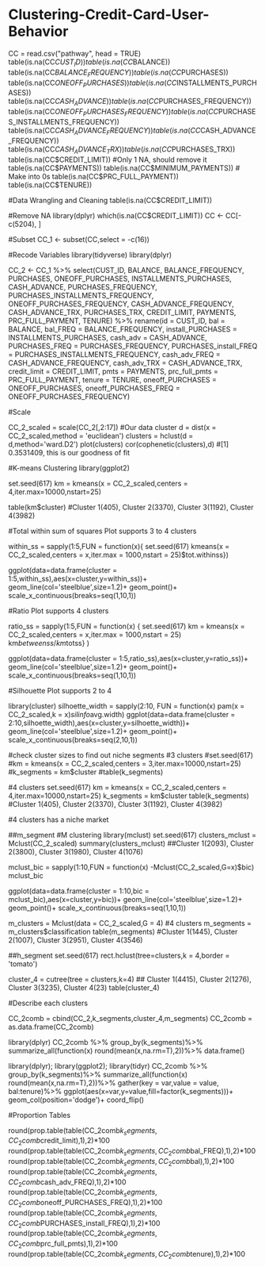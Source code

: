 # Clustering-Credit-Card-User-Behavior

CC = read.csv("pathway", head = TRUE)
table(is.na(CC$CUST_ID))
table(is.na(CC$BALANCE))
table(is.na(CC$BALANCE_FREQUENCY))
table(is.na(CC$PURCHASES))
table(is.na(CC$ONEOFF_PURCHASES))
table(is.na(CC$INSTALLMENTS_PURCHASES))
table(is.na(CC$CASH_ADVANCE))
table(is.na(CC$PURCHASES_FREQUENCY))
table(is.na(CC$ONEOFF_PURCHASES_FREQUENCY))
table(is.na(CC$PURCHASES_INSTALLMENTS_FREQUENCY))
table(is.na(CC$CASH_ADVANCE_FREQUENCY))
table(is.na(CC$CASH_ADVANCE_FREQUENCY))
table(is.na(CC$CASH_ADVANCE_TRX))
table(is.na(CC$PURCHASES_TRX))
table(is.na(CC$CREDIT_LIMIT)) #Only 1 NA, should remove it
table(is.na(CC$PAYMENTS))
table(is.na(CC$MINIMUM_PAYMENTS)) # Make into 0s
table(is.na(CC$PRC_FULL_PAYMENT))
table(is.na(CC$TENURE))

#Data Wrangling and Cleaning
table(is.na(CC$CREDIT_LIMIT))

#Remove NA
library(dplyr)
which(is.na(CC$CREDIT_LIMIT))
CC <- CC[-c(5204), ]

#Subset 
CC_1 <- subset(CC,select = -c(16))

#Recode Variables
library(tidyverse)
library(dplyr)

CC_2 <- CC_1 %>%
  select(CUST_ID, BALANCE, BALANCE_FREQUENCY, PURCHASES, ONEOFF_PURCHASES, INSTALLMENTS_PURCHASES, CASH_ADVANCE, PURCHASES_FREQUENCY, PURCHASES_INSTALLMENTS_FREQUENCY, ONEOFF_PURCHASES_FREQUENCY,
         CASH_ADVANCE_FREQUENCY, CASH_ADVANCE_TRX, PURCHASES_TRX, CREDIT_LIMIT, PAYMENTS, PRC_FULL_PAYMENT, TENURE) %>%
  rename(id = CUST_ID, bal = BALANCE, bal_FREQ = BALANCE_FREQUENCY, install_PURCHASES = INSTALLMENTS_PURCHASES, cash_adv = CASH_ADVANCE, PURCHASES_FREQ = PURCHASES_FREQUENCY, PURCHASES_install_FREQ = PURCHASES_INSTALLMENTS_FREQUENCY,
         cash_adv_FREQ = CASH_ADVANCE_FREQUENCY, cash_adv_TRX = CASH_ADVANCE_TRX, credit_limit = CREDIT_LIMIT, pmts = PAYMENTS, prc_full_pmts = PRC_FULL_PAYMENT, tenure = TENURE, oneoff_PURCHASES = ONEOFF_PURCHASES, oneoff_PURCHASES_FREQ = ONEOFF_PURCHASES_FREQUENCY)


#Scale

CC_2_scaled = scale(CC_2[,2:17]) #Our data cluster
d = dist(x = CC_2_scaled,method = 'euclidean') 
clusters = hclust(d = d,method='ward.D2')
plot(clusters)
cor(cophenetic(clusters),d) #[1] 0.3531409, this is our goodness of fit

#K-means Clustering
library(ggplot2)

set.seed(617)
km = kmeans(x = CC_2_scaled,centers = 4,iter.max=10000,nstart=25)

table(km$cluster) #Cluster 1(405), Cluster 2(3370), Cluster 3(1192), Cluster 4(3982)

#Total within sum of squares Plot supports 3 to 4 clusters

within_ss = sapply(1:5,FUN = function(x){
  set.seed(617)
  kmeans(x = CC_2_scaled,centers = x,iter.max = 1000,nstart = 25)$tot.withinss})

ggplot(data=data.frame(cluster = 1:5,within_ss),aes(x=cluster,y=within_ss))+
  geom_line(col='steelblue',size=1.2)+
  geom_point()+
  scale_x_continuous(breaks=seq(1,10,1))

#Ratio Plot supports 4 clusters

ratio_ss = sapply(1:5,FUN = function(x) {
  set.seed(617)
  km = kmeans(x = CC_2_scaled,centers = x,iter.max = 1000,nstart = 25)
  km$betweenss/km$totss} )

ggplot(data=data.frame(cluster = 1:5,ratio_ss),aes(x=cluster,y=ratio_ss))+
  geom_line(col='steelblue',size=1.2)+
  geom_point()+
  scale_x_continuous(breaks=seq(1,10,1))

#Silhouette Plot supports 2 to 4

library(cluster)
silhoette_width = sapply(2:10,
                         FUN = function(x) pam(x = CC_2_scaled,k = x)$silinfo$avg.width)
ggplot(data=data.frame(cluster = 2:10,silhoette_width),aes(x=cluster,y=silhoette_width))+
  geom_line(col='steelblue',size=1.2)+
  geom_point()+
  scale_x_continuous(breaks=seq(2,10,1))

#check cluster sizes to find out niche segments
#3 clusters
#set.seed(617)
#km = kmeans(x = CC_2_scaled,centers = 3,iter.max=10000,nstart=25)
#k_segments = km$cluster
#table(k_segments)

#4 clusters
set.seed(617)
km = kmeans(x = CC_2_scaled,centers = 4,iter.max=10000,nstart=25)
k_segments = km$cluster
table(k_segments) #Cluster 1(405), Cluster 2(3370), Cluster 3(1192), Cluster 4(3982)

#4 clusters has a niche market

##m_segment
#M clustering
library(mclust)
set.seed(617)
clusters_mclust = Mclust(CC_2_scaled)
summary(clusters_mclust) ##Cluster 1(2093), Cluster 2(3800), Cluster 3(1980), Cluster 4(1076)

mclust_bic = sapply(1:10,FUN = function(x) -Mclust(CC_2_scaled,G=x)$bic)
mclust_bic 

ggplot(data=data.frame(cluster = 1:10,bic = mclust_bic),aes(x=cluster,y=bic))+
  geom_line(col='steelblue',size=1.2)+
  geom_point()+
  scale_x_continuous(breaks=seq(1,10,1)) 

m_clusters = Mclust(data = CC_2_scaled,G = 4) #4 clusters
m_segments = m_clusters$classification
table(m_segments) #Cluster 1(1445), Cluster 2(1007), Cluster 3(2951), Cluster 4(3546)

##h_segment
set.seed(617)
rect.hclust(tree=clusters,k = 4,border = 'tomato')

cluster_4 = cutree(tree = clusters,k=4) ## Cluster 1(4415), Cluster 2(1276), Cluster 3(3235), Cluster 4(23)
table(cluster_4)

#Describe each clusters

CC_2comb = cbind(CC_2,k_segments,cluster_4,m_segments)
CC_2comb = as.data.frame(CC_2comb)

library(dplyr)
CC_2comb %>%
  group_by(k_segments)%>%
  summarize_all(function(x) round(mean(x,na.rm=T),2))%>%
  data.frame()

library(dplyr); library(ggplot2); library(tidyr)
CC_2comb %>%
  group_by(k_segments)%>%
  summarize_all(function(x) round(mean(x,na.rm=T),2))%>%
  gather(key = var,value = value, bal:tenure)%>%
  ggplot(aes(x=var,y=value,fill=factor(k_segments)))+
  geom_col(position='dodge')+
  coord_flip()

#Proportion Tables

round(prop.table(table(CC_2comb$k_segments,CC_2comb$credit_limit),1),2)*100
round(prop.table(table(CC_2comb$k_segments,CC_2comb$bal_FREQ),1),2)*100
round(prop.table(table(CC_2comb$k_segments,CC_2comb$bal),1),2)*100
round(prop.table(table(CC_2comb$k_segments,CC_2comb$cash_adv_FREQ),1),2)*100
round(prop.table(table(CC_2comb$k_segments,CC_2comb$oneoff_PURCHASES_FREQ),1),2)*100
round(prop.table(table(CC_2comb$k_segments,CC_2comb$PURCHASES_install_FREQ),1),2)*100
round(prop.table(table(CC_2comb$k_segments,CC_2comb$prc_full_pmts),1),2)*100
round(prop.table(table(CC_2comb$k_segments,CC_2comb$tenure),1),2)*100





